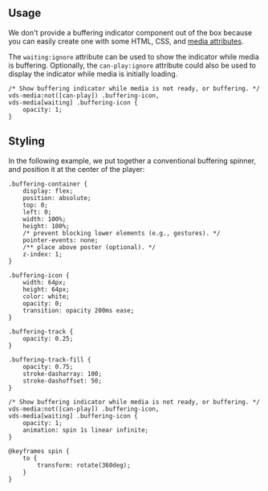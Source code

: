 ## Usage

We don't provide a buffering indicator component out of the box because you can easily create one with
some HTML, CSS, and [media attributes](../../../getting-started/styling.md#media-attributes).

The `waiting:ignore` attribute can be used to show the indicator while media is buffering.
Optionally, the `can-play:ignore` attribute could also be used to display the indicator while
media is initially loading.

```css:copy
/* Show buffering indicator while media is not ready, or buffering. */
vds-media:not([can-play]) .buffering-icon,
vds-media[waiting] .buffering-icon {
	opacity: 1;
}
```

## Styling

In the following example, we put together a conventional buffering spinner, and position it at the
center of the player:

<slot name="styling" />

```css:copy
.buffering-container {
	display: flex;
	position: absolute;
	top: 0;
	left: 0;
	width: 100%;
	height: 100%;
	/* prevent blocking lower elements (e.g., gestures). */
	pointer-events: none;
	/** place above poster (optional). */
	z-index: 1;
}

.buffering-icon {
	width: 64px;
	height: 64px;
	color: white;
	opacity: 0;
	transition: opacity 200ms ease;
}

.buffering-track {
	opacity: 0.25;
}

.buffering-track-fill {
	opacity: 0.75;
	stroke-dasharray: 100;
	stroke-dashoffset: 50;
}

/* Show buffering indicator while media is not ready, or buffering. */
vds-media:not([can-play]) .buffering-icon,
vds-media[waiting] .buffering-icon {
	opacity: 1;
	animation: spin 1s linear infinite;
}

@keyframes spin {
	to {
		transform: rotate(360deg);
	}
}
```
